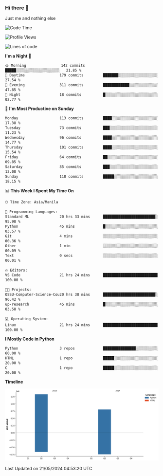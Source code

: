### Hi there 👋

Just me and nothing else


<!--START_SECTION:waka-->
![Code Time](http://img.shields.io/badge/Code%20Time-293%20hrs%2051%20mins-blue)

![Profile Views](http://img.shields.io/badge/Profile%20Views-2-blue)

![Lines of code](https://img.shields.io/badge/From%20Hello%20World%20I%27ve%20Written-2.1%20million%20lines%20of%20code-blue)

**I'm a Night 🦉** 

```text
🌞 Morning                142 commits         █████░░░░░░░░░░░░░░░░░░░░   21.85 % 
🌆 Daytime                179 commits         ███████░░░░░░░░░░░░░░░░░░   27.54 % 
🌃 Evening                311 commits         ████████████░░░░░░░░░░░░░   47.85 % 
🌙 Night                  18 commits          █░░░░░░░░░░░░░░░░░░░░░░░░   02.77 % 
```
📅 **I'm Most Productive on Sunday** 

```text
Monday                   113 commits         ████░░░░░░░░░░░░░░░░░░░░░   17.38 % 
Tuesday                  73 commits          ███░░░░░░░░░░░░░░░░░░░░░░   11.23 % 
Wednesday                96 commits          ████░░░░░░░░░░░░░░░░░░░░░   14.77 % 
Thursday                 101 commits         ████░░░░░░░░░░░░░░░░░░░░░   15.54 % 
Friday                   64 commits          ██░░░░░░░░░░░░░░░░░░░░░░░   09.85 % 
Saturday                 85 commits          ███░░░░░░░░░░░░░░░░░░░░░░   13.08 % 
Sunday                   118 commits         █████░░░░░░░░░░░░░░░░░░░░   18.15 % 
```


📊 **This Week I Spent My Time On** 

```text
🕑︎ Time Zone: Asia/Manila

💬 Programming Languages: 
Standard ML              20 hrs 33 mins      ████████████████████████░   95.98 % 
Python                   45 mins             █░░░░░░░░░░░░░░░░░░░░░░░░   03.57 % 
Git                      4 mins              ░░░░░░░░░░░░░░░░░░░░░░░░░   00.36 % 
Other                    1 min               ░░░░░░░░░░░░░░░░░░░░░░░░░   00.09 % 
Text                     0 secs              ░░░░░░░░░░░░░░░░░░░░░░░░░   00.01 % 

🔥 Editors: 
VS Code                  21 hrs 24 mins      █████████████████████████   100.00 % 

🐱‍💻 Projects: 
OSSU-Computer-Science-Cou20 hrs 38 mins      ████████████████████████░   96.42 % 
up-research              45 mins             █░░░░░░░░░░░░░░░░░░░░░░░░   03.58 % 

💻 Operating System: 
Linux                    21 hrs 24 mins      █████████████████████████   100.00 % 
```

**I Mostly Code in Python** 

```text
Python                   3 repos             ███████████████░░░░░░░░░░   60.00 % 
HTML                     1 repo              █████░░░░░░░░░░░░░░░░░░░░   20.00 % 
C                        1 repo              █████░░░░░░░░░░░░░░░░░░░░   20.00 % 
```



**Timeline**

![Lines of Code chart](https://raw.githubusercontent.com/brutist/brutist/main/assets/bar_graph.png)


 Last Updated on 21/05/2024 04:53:20 UTC
<!--END_SECTION:waka-->
